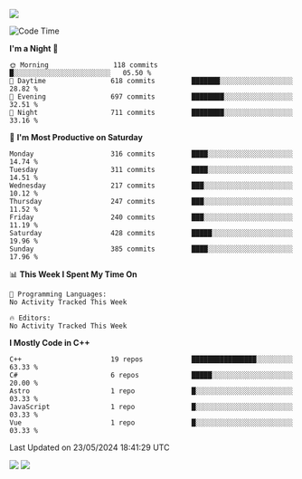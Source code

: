 ![](https://komarev.com/ghpvc/?username=lilpidgey&color=red)
<!--START_SECTION:waka-->
![Code Time](http://img.shields.io/badge/Code%20Time-1%2C491%20hrs%2018%20mins-blue)

**I'm a Night 🦉** 

```text
🌞 Morning                118 commits         █░░░░░░░░░░░░░░░░░░░░░░░░   05.50 % 
🌆 Daytime                618 commits         ███████░░░░░░░░░░░░░░░░░░   28.82 % 
🌃 Evening                697 commits         ████████░░░░░░░░░░░░░░░░░   32.51 % 
🌙 Night                  711 commits         ████████░░░░░░░░░░░░░░░░░   33.16 % 
```
📅 **I'm Most Productive on Saturday** 

```text
Monday                   316 commits         ████░░░░░░░░░░░░░░░░░░░░░   14.74 % 
Tuesday                  311 commits         ████░░░░░░░░░░░░░░░░░░░░░   14.51 % 
Wednesday                217 commits         ███░░░░░░░░░░░░░░░░░░░░░░   10.12 % 
Thursday                 247 commits         ███░░░░░░░░░░░░░░░░░░░░░░   11.52 % 
Friday                   240 commits         ███░░░░░░░░░░░░░░░░░░░░░░   11.19 % 
Saturday                 428 commits         █████░░░░░░░░░░░░░░░░░░░░   19.96 % 
Sunday                   385 commits         ████░░░░░░░░░░░░░░░░░░░░░   17.96 % 
```


📊 **This Week I Spent My Time On** 

```text
💬 Programming Languages: 
No Activity Tracked This Week

🔥 Editors: 
No Activity Tracked This Week
```

**I Mostly Code in C++** 

```text
C++                      19 repos            ████████████████░░░░░░░░░   63.33 % 
C#                       6 repos             █████░░░░░░░░░░░░░░░░░░░░   20.00 % 
Astro                    1 repo              █░░░░░░░░░░░░░░░░░░░░░░░░   03.33 % 
JavaScript               1 repo              █░░░░░░░░░░░░░░░░░░░░░░░░   03.33 % 
Vue                      1 repo              █░░░░░░░░░░░░░░░░░░░░░░░░   03.33 % 
```




 Last Updated on 23/05/2024 18:41:29 UTC
<!--END_SECTION:waka-->
![](https://hit.yhype.me/github/profile?user_id=42968544)
![](https://komarev.com/ghpvc/?lilpidgey)
